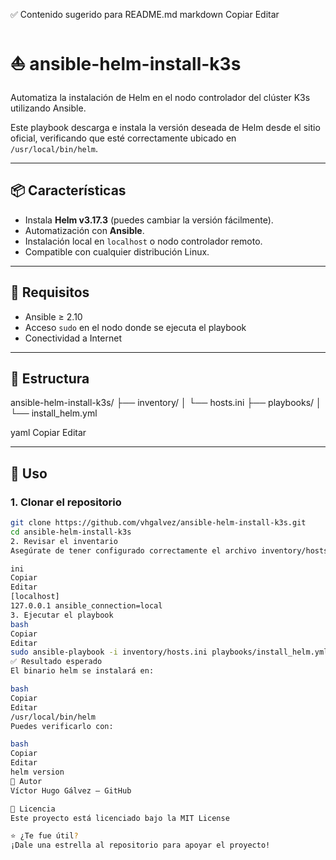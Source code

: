 ✅ Contenido sugerido para README.md
markdown
Copiar
Editar
# ⛵ ansible-helm-install-k3s

Automatiza la instalación de Helm en el nodo controlador del clúster K3s utilizando Ansible.

Este playbook descarga e instala la versión deseada de Helm desde el sitio oficial, verificando que esté correctamente ubicado en `/usr/local/bin/helm`.

---

## 📦 Características

- Instala **Helm v3.17.3** (puedes cambiar la versión fácilmente).
- Automatización con **Ansible**.
- Instalación local en `localhost` o nodo controlador remoto.
- Compatible con cualquier distribución Linux.

---

## 🔧 Requisitos

- Ansible ≥ 2.10
- Acceso `sudo` en el nodo donde se ejecuta el playbook
- Conectividad a Internet

---

## 📁 Estructura

ansible-helm-install-k3s/
├── inventory/
│ └── hosts.ini
├── playbooks/
│ └── install_helm.yml

yaml
Copiar
Editar

---

## 🚀 Uso

### 1. Clonar el repositorio

```bash
git clone https://github.com/vhgalvez/ansible-helm-install-k3s.git
cd ansible-helm-install-k3s
2. Revisar el inventario
Asegúrate de tener configurado correctamente el archivo inventory/hosts.ini. Ejemplo para localhost:

ini
Copiar
Editar
[localhost]
127.0.0.1 ansible_connection=local
3. Ejecutar el playbook
bash
Copiar
Editar
sudo ansible-playbook -i inventory/hosts.ini playbooks/install_helm.yml
✅ Resultado esperado
El binario helm se instalará en:

bash
Copiar
Editar
/usr/local/bin/helm
Puedes verificarlo con:

bash
Copiar
Editar
helm version
🧠 Autor
Víctor Hugo Gálvez – GitHub

📄 Licencia
Este proyecto está licenciado bajo la MIT License

⭐️ ¿Te fue útil?
¡Dale una estrella al repositorio para apoyar el proyecto!